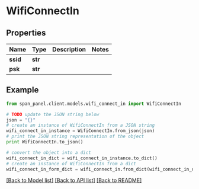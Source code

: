 # WifiConnectIn


## Properties
Name | Type | Description | Notes
------------ | ------------- | ------------- | -------------
**ssid** | **str** |  | 
**psk** | **str** |  | 

## Example

```python
from span_panel.client.models.wifi_connect_in import WifiConnectIn

# TODO update the JSON string below
json = "{}"
# create an instance of WifiConnectIn from a JSON string
wifi_connect_in_instance = WifiConnectIn.from_json(json)
# print the JSON string representation of the object
print WifiConnectIn.to_json()

# convert the object into a dict
wifi_connect_in_dict = wifi_connect_in_instance.to_dict()
# create an instance of WifiConnectIn from a dict
wifi_connect_in_form_dict = wifi_connect_in.from_dict(wifi_connect_in_dict)
```
[[Back to Model list]](../README.md#documentation-for-models) [[Back to API list]](../README.md#documentation-for-api-endpoints) [[Back to README]](../README.md)


